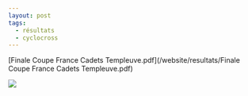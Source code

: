 ```yaml
---
layout: post
tags:
  - résultats
  - cyclocross
---
```


[Finale Coupe France Cadets Templeuve.pdf](/website/resultats/Finale Coupe France Cadets Templeuve.pdf)

![](/website/uploads/templeuve-arrivée.jpg)